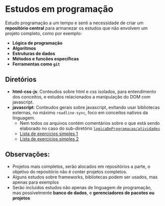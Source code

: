 # Estudos em programação

Estudo programação a um tempo e senti a necessidade de criar um **repositório central** para armanezar os estudos que não envolvem um projeto completo, como por exemplo:

- **Lógica de programação**
- **Algoritmos**
- **Estruturas de dados** 
- **Métodos e funcões específicas**
- **Ferramentas como `git`**


## Diretórios
- **html-css-js**: Conteudos sobre html e css isolados, para entendimento dos conceitos, e estudos relacionados a manipulação do DOM com javascript.
- **javascript**: Conteudos gerais sobre javascript, evitando usar bibliotecas externas, no máximo `readline-sync`, foco em conceitos nativos da linguagem.
     - Nem todos os arquivos contém comentários sobre o que está sendo elaborado no caso do sub-diretório [`logicaDeProgramacao/atividades`](javascript/logicaDeProgramacao/atividades/)
    - [Lista de exercicios simples 1](javascript/logicaDeProgramacao/atividades/ListasDeAtividades/parte1/_exercicios.md)
    - [Lista de exercicios simples 2](javascript/logicaDeProgramacao/atividades/ListasDeAtividades/parte2/_exercicios.md)
        

## Observações:

 - Projetos mais completos, serão alocados em repositórios a parte, o objetivo do repositório não é conter projetos completos.
 - Alguns estudos sobre frameworks, bibliotecas podem ser usados, mas apenas para exemplos
 - Serão incluidos estudos não apenas de linguagem de programação, mas possivelmente **banco de dados**, e **gerenciadores de pacotes ou projetos** 